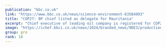 ```yaml
---
publication: "bbc.co.uk"
link: "https://www.bbc.co.uk/news/science-environment-63584993"
title: "COP27: BP chief listed as delegate for Mauritania"
excerpt: "Chief executive of leading oil company is registered for COP27 as a delegate from poor African nation."
image: "https://ichef.bbci.co.uk/news/1024/branded_news/9DE3/production/_127591404_8b02a6d3109de19484839f21a08d34e1284f7485.jpg"
group: pro
rank: 18
---
```

